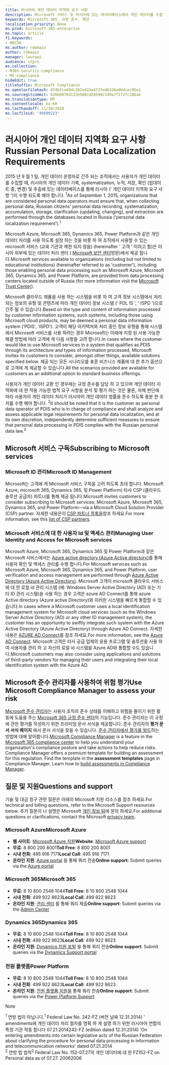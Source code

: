 ```yaml
---
title: 러시아어 개인 데이터 지역화 요구 사항
description: Microsoft 서비스 및 러시아에 있는 데이터베이스에서 개인 데이터를 수집 하는 방법, 러시아의 개인 데이터 기록, systematization, 누적, 저장, 확인 및 추출이 수행 되는 방식을 알아봅니다.
keywords: Microsoft 365, 규정 준수, 제안
localization_priority: None
ms.prod: microsoft-365-enterprise
ms.topic: article
f1.keywords:
- NOCSH
ms.author: robmazz
author: robmazz
manager: laurawi
audience: itpro
ms.collection:
- M365-security-compliance
- MS-Compliance
hideEdit: true
titleSuffix: Microsoft Compliance
ms.openlocfilehash: 07dbfce49dc202ed23a4f2fed6336e00dcec95e1
ms.sourcegitcommit: 626b0076d133e588cd28598c149a7f272fc18bae
ms.translationtype: MT
ms.contentlocale: ko-KR
ms.lasthandoff: 11/30/2020
ms.locfileid: "49509223"
---
```

# <a name="russian-personal-data-localization-requirements"></a><span data-ttu-id="b8e9d-104">러시아어 개인 데이터 지역화 요구 사항</span><span class="sxs-lookup"><span data-stu-id="b8e9d-104">Russian Personal Data Localization Requirements</span></span>

<span data-ttu-id="b8e9d-105">2015 년 9 월 1 일, 개인 데이터 운영자로 간주 되는 조직에서는 사용자가 개인 데이터를 수집할 때, 러시아의 개인 데이터 기록, systematization, 누적, 저장, 확인 (업데이트 중, 변경) 및 추출에 있는 데이터베이스를 통해 러시아 (' 개인 데이터 지역화 요구 사항 ')이 수행 되도록 해야 합니다. <sup>1</sup></span><span class="sxs-lookup"><span data-stu-id="b8e9d-105">As of September 1, 2015, organizations that are considered personal data operators must ensure that, when collecting personal data, Russian citizens' personal data recording, systematization, accumulation, storage, clarification (updating, changing), and extraction are performed through the databases located in Russia ('personal data localization requirement').<sup>1</sup></span></span>

<span data-ttu-id="b8e9d-106">Microsoft Azure, Microsoft 365, Dynamics 365, Power Platform과 같은 개인 데이터 처리를 사용 하도록 설정 하는 것을 비롯 하 여 조직에서 사용할 수 있는 microsoft 서비스 (교육 기관과 제한 되지 않음) (hereinafter ' 고객 ' 이라고 함)은 러시아 외부에 있는 데이터 처리 센터 ( [Microsoft 보안 센터](https://www.microsoft.com/trust-center)방문)에서 제공 됩니다.</span><span class="sxs-lookup"><span data-stu-id="b8e9d-106">Microsoft services available to organizations (including but not limited to educational institutions) (hereinafter referred to as 'customer'), including those enabling personal data processing such as Microsoft Azure, Microsoft 365, Dynamics 365, and Power Platform, are provided from data processing centers located outside of Russia (for more information visit the [Microsoft Trust Center](https://www.microsoft.com/trust-center)).</span></span>

<span data-ttu-id="b8e9d-107">Microsoft 클라우드 제품을 사용 하는 시스템을 비롯 하 여 고객 정보 시스템에서 처리 되는 정보의 유형 및 콘텐츠에 따라 개인 데이터 정보 시스템 (' PDL IS ', ' ISPD ')으로 간주 될 수 있습니다.</span><span class="sxs-lookup"><span data-stu-id="b8e9d-107">Based on the type and content of information processed by customer information systems, such systems, including those using Microsoft cloud products, may be deemed a personal data information system ('PDIS', 'ISPD').</span></span> <span data-ttu-id="b8e9d-108">고객이 해당 아키텍처와 처리 중인 정보 유형을 통해 시스템에서 Microsoft 서비스를 사용 하려는 경우 Microsoft는 아래에 지정 된 사용 가능한 해결 방법에 따라 고객에 게 다음 사항을 고려 합니다.</span><span class="sxs-lookup"><span data-stu-id="b8e9d-108">In cases where the customer would like to use Microsoft services in a system that qualifies as PDIS through its architecture and types of information processed, Microsoft invites its customers to consider, amongst other things, available solutions specified below.</span></span> <span data-ttu-id="b8e9d-109">제공 되는 모든 시나리오를 표준 비즈니스 제품에 대 한 추가 옵션으로 고객에 게 제공할 수 있습니다.</span><span class="sxs-lookup"><span data-stu-id="b8e9d-109">All the scenarios provided are available for customers as an additional option to standard business offerings.</span></span>

<span data-ttu-id="b8e9d-110">사용자가 개인 데이터 교환 인 경우에는 규정 준수를 담당 하 고 있으며 개인 데이터 지역화에 대 한 적용 가능한 법적 요구 사항을 분석 및 평가 하는 것은 물론, 자체 판단에 따라 사용자의 개인 데이터 처리가 러시아어 개인 데이터 법률을 준수 하도록 충분 한 조치를 수행 해야 합니다. <sup>2</sup></span><span class="sxs-lookup"><span data-stu-id="b8e9d-110">It should be noted that it is the customer as personal data operator of PDIS who is in charge of compliance and shall analyze and assess applicable legal requirements for personal data localization, and at its own discretion, independently determine sufficient measures to ensure that personal data processing in PDIS complies with the Russian personal data law.<sup>2</sup></span></span>

## <a name="subscribing-to-microsoft-services"></a><span data-ttu-id="b8e9d-111">Microsoft 서비스 구독</span><span class="sxs-lookup"><span data-stu-id="b8e9d-111">Subscribing to Microsoft services</span></span>

### <a name="microsoft-id-management"></a><span data-ttu-id="b8e9d-112">Microsoft ID 관리</span><span class="sxs-lookup"><span data-stu-id="b8e9d-112">Microsoft ID Management</span></span>

<span data-ttu-id="b8e9d-113">Microsoft는 고객에 게 Microsoft 서비스 구독을 고려 하도록 초대 합니다. Microsoft Azure, microsoft 365, Dynamics 365, 및 Power Platform) 타사 CSP (클라우드 솔루션 공급자) 파트너를 통해 제공 됩니다.</span><span class="sxs-lookup"><span data-stu-id="b8e9d-113">Microsoft invites customers to consider subscribing to Microsoft services; Microsoft Azure, Microsoft 365, Dynamics 365, and Power Platform—via a Microsoft Cloud Solution Provider (CSP) partner.</span></span> <span data-ttu-id="b8e9d-114">자세한 내용은이 [CSP 파트너 목록을](https://pinpoint.microsoft.com/search?type=services&campaign=691)참조 하세요.</span><span class="sxs-lookup"><span data-stu-id="b8e9d-114">For more information, see this [list of CSP partners](https://pinpoint.microsoft.com/search?type=services&campaign=691).</span></span>

### <a name="managing-user-identity-and-access-for-microsoft-services"></a><span data-ttu-id="b8e9d-115">Microsoft 서비스에 대 한 사용자 Id 및 액세스 관리</span><span class="sxs-lookup"><span data-stu-id="b8e9d-115">Managing User Identity and Access for Microsoft services</span></span>

<span data-ttu-id="b8e9d-116">Microsoft Azure, Microsoft 365, Dynamics 365 및 Power Platform과 같은 Microsoft 서비스에서는 [Azure active directory (Azure Active directory)](https://azure.microsoft.com/services/active-directory/)를 통해 사용자 확인 및 액세스 관리를 수행 합니다.</span><span class="sxs-lookup"><span data-stu-id="b8e9d-116">For Microsoft services such as Microsoft Azure, Microsoft 365, Dynamics 365, and Power Platform, user verification and access management are performed through [Azure Active Directory (Azure Active Directory)](https://azure.microsoft.com/services/active-directory/).</span></span> <span data-ttu-id="b8e9d-117">Microsoft 고객이 microsoft 클라우드 서비스에 대 한 로컬 id 관리 시스템 (예: Windows Server Active Directory (AD) 또는 기타 ID 관리 시스템)을 사용 하는 경우 고객은 azure AD Connect를 통해 azure Active directory (Azure active Directory)와 이러한 시스템을 빠르게 통합할 수 있습니다.</span><span class="sxs-lookup"><span data-stu-id="b8e9d-117">In cases where a Microsoft customer uses a local identification management system for Microsoft cloud services (such as the Windows Server Active Directory (AD) or any other ID management system), the customer has an opportunity to swiftly integrate such system with the Azure Active Directory (Azure Active Directory) through Azure AD Connect.</span></span> <span data-ttu-id="b8e9d-118">자세한 내용은 [AZURE AD Connect](https://docs.microsoft.com/azure/active-directory/cloud-provisioning/)를 참조 하세요.</span><span class="sxs-lookup"><span data-stu-id="b8e9d-118">For more information, see the [Azure AD Connect](https://docs.microsoft.com/azure/active-directory/cloud-provisioning/).</span></span> <span data-ttu-id="b8e9d-119">Microsoft 고객은 타사 공급 업체의 응용 프로그램 및 솔루션을 사용 하 여 사용자를 관리 하 고 자신의 로컬 id 시스템을 Azure AD와 통합할 수도 있습니다.</span><span class="sxs-lookup"><span data-stu-id="b8e9d-119">Microsoft customers may also consider using applications and solutions of third-party vendors for managing their users and integrating their local identification system with the Azure AD.</span></span>

## <a name="use-microsoft-compliance-manager-to-assess-your-risk"></a><span data-ttu-id="b8e9d-120">Microsoft 준수 관리자를 사용하여 위험 평가</span><span class="sxs-lookup"><span data-stu-id="b8e9d-120">Use Microsoft Compliance Manager to assess your risk</span></span>

<span data-ttu-id="b8e9d-p104">[Microsoft 준수 관리자](https://docs.microsoft.com/microsoft-365/compliance/compliance-manager)는 사용자 조직의 준수 상태를 이해하고 위험을 줄이기 위한 활동에 도움을 주는 [Microsoft 365 규정 준수 센터](https://docs.microsoft.com/microsoft-365/compliance/microsoft-365-compliance-center)의 기능입니다. 준수 관리자는 이 규정에 관한 평가를 작성하기 위한 프리미엄 문서 서식을 제공합니다. 준수 관리자의 **평가 문서 서식 페이지** 에서 문서 서식을 찾을 수 있습니다. [준수 관리자에서 평가를 빌드](https://docs.microsoft.com/microsoft-365/compliance/compliance-manager-assessments)하는 방법에 대해 알아봅니다.</span><span class="sxs-lookup"><span data-stu-id="b8e9d-p104">[Microsoft Compliance Manager](https://docs.microsoft.com/microsoft-365/compliance/compliance-manager) is a feature in the [Microsoft 365 compliance center](https://docs.microsoft.com/microsoft-365/compliance/microsoft-365-compliance-center) to help you understand your organization's compliance posture and take actions to help reduce risks. Compliance Manager offers a premium template for building an assessment for this regulation. Find the template in the **assessment templates** page in Compliance Manager. Learn how to [build assessments in Compliance Manager](https://docs.microsoft.com/microsoft-365/compliance/compliance-manager-assessments).</span></span>

## <a name="questions-and-support"></a><span data-ttu-id="b8e9d-125">질문 및 지원</span><span class="sxs-lookup"><span data-stu-id="b8e9d-125">Questions and support</span></span>

<span data-ttu-id="b8e9d-126">기술 및 대금 청구 관련 질문은 아래의 Microsoft 지원 리소스를 참조 하세요.</span><span class="sxs-lookup"><span data-stu-id="b8e9d-126">For technical and billing questions, refer to the Microsoft Support resources below.</span></span> <span data-ttu-id="b8e9d-127">추가 질문이 나 설명은 Microsoft [개인 정보 팀](https://support.microsoft.com/gp/privacy-page)에 문의 하세요.</span><span class="sxs-lookup"><span data-stu-id="b8e9d-127">For additional questions or clarifications, contact the Microsoft [privacy team](https://support.microsoft.com/gp/privacy-page).</span></span>

### <a name="microsoft-azure"></a><span data-ttu-id="b8e9d-128">Microsoft Azure</span><span class="sxs-lookup"><span data-stu-id="b8e9d-128">Microsoft Azure</span></span>

- <span data-ttu-id="b8e9d-129">**웹 사이트**: [Microsoft Azure 지원](https://aka.ms/GetAzureSupport)</span><span class="sxs-lookup"><span data-stu-id="b8e9d-129">**Website**: [Microsoft Azure support](https://aka.ms/GetAzureSupport)</span></span>
- <span data-ttu-id="b8e9d-130">**무료**: 8 800 200 8001</span><span class="sxs-lookup"><span data-stu-id="b8e9d-130">**Toll Free**: 8 800 200 8001</span></span>
- <span data-ttu-id="b8e9d-131">**시내 전화**: 495 916 7171</span><span class="sxs-lookup"><span data-stu-id="b8e9d-131">**Local Call**: 495 916 7171</span></span>
- <span data-ttu-id="b8e9d-132">**온라인 지원**: [Azure portal](https://portal.azure.com) 을 통해 쿼리 전송</span><span class="sxs-lookup"><span data-stu-id="b8e9d-132">**Online support**: Submit queries via the [Azure portal](https://portal.azure.com)</span></span>

### <a name="microsoft-365"></a><span data-ttu-id="b8e9d-133">Microsoft 365</span><span class="sxs-lookup"><span data-stu-id="b8e9d-133">Microsoft 365</span></span>

- <span data-ttu-id="b8e9d-134">**무료**: 8 10 800 2548 1044</span><span class="sxs-lookup"><span data-stu-id="b8e9d-134">**Toll Free**: 8 10 800 2548 1044</span></span>
- <span data-ttu-id="b8e9d-135">**시내 전화**: 499 922 8623</span><span class="sxs-lookup"><span data-stu-id="b8e9d-135">**Local Call**: 499 922 8623</span></span>
- <span data-ttu-id="b8e9d-136">**온라인 지원**: [관리 센터](https://portal.office.com/) 를 통해 쿼리 제출</span><span class="sxs-lookup"><span data-stu-id="b8e9d-136">**Online support**: Submit queries via the [Admin Center](https://portal.office.com/)</span></span>

### <a name="dynamics-365"></a><span data-ttu-id="b8e9d-137">Dynamics 365</span><span class="sxs-lookup"><span data-stu-id="b8e9d-137">Dynamics 365</span></span>

- <span data-ttu-id="b8e9d-138">**무료**: 8 10 800 2548 1044</span><span class="sxs-lookup"><span data-stu-id="b8e9d-138">**Toll Free**: 8 10 800 2548 1044</span></span>
- <span data-ttu-id="b8e9d-139">**시내 전화**: 499 922 8623</span><span class="sxs-lookup"><span data-stu-id="b8e9d-139">**Local Call**: 499 922 8623</span></span>
- <span data-ttu-id="b8e9d-140">**온라인 지원**: [Dynamics 지원 포털](https://dynamics.microsoft.com/support/) 을 통해 쿼리 전송</span><span class="sxs-lookup"><span data-stu-id="b8e9d-140">**Online support**: Submit queries via the [Dynamics Support portal](https://dynamics.microsoft.com/support/)</span></span>

### <a name="power-platform"></a><span data-ttu-id="b8e9d-141">전원 플랫폼</span><span class="sxs-lookup"><span data-stu-id="b8e9d-141">Power Platform</span></span>

- <span data-ttu-id="b8e9d-142">**무료**: 8 10 800 2548 1044</span><span class="sxs-lookup"><span data-stu-id="b8e9d-142">**Toll Free**: 8 10 800 2548 1044</span></span>
- <span data-ttu-id="b8e9d-143">**시내 전화**: 499 922 8623</span><span class="sxs-lookup"><span data-stu-id="b8e9d-143">**Local Call**: 499 922 8623</span></span>
- <span data-ttu-id="b8e9d-144">**온라인 지원**: [전원 플랫폼 지원을](https://docs.microsoft.com/power-platform/admin/get-help-support) 통해 쿼리 전송</span><span class="sxs-lookup"><span data-stu-id="b8e9d-144">**Online support**: Submit queries via the [Power Platform Support](https://docs.microsoft.com/power-platform/admin/get-help-support)</span></span>

> [!NOTE]
> <span data-ttu-id="b8e9d-145"><sup>1</sup> 연방 법이 아닙니다.</span><span class="sxs-lookup"><span data-stu-id="b8e9d-145"><sup>1</sup> Federal Law No.</span></span> <span data-ttu-id="b8e9d-146">242-FZ (버전 날짜 12.31.2014) ' amendments에 개인 데이터 처리 절차를 명확 하 게 설명 하기 위한 러시아어 연합의 특정 기관 작동 합니다 07.21.2014</span><span class="sxs-lookup"><span data-stu-id="b8e9d-146">242-FZ (edition dated 12.31.2014) 'On entering amendments into certain legislative acts of the Russian Federation about clarifying the procedure for personal data processing in information and telecommunication networks' dated 07.21.2014</span></span> <br>
> <span data-ttu-id="b8e9d-147"><sup>2</sup> 연방 법 법칙</span><span class="sxs-lookup"><span data-stu-id="b8e9d-147"><sup>2</sup> Federal Law No.</span></span> <span data-ttu-id="b8e9d-148">152-07.27의 개인 데이터에 대 한 FZ</span><span class="sxs-lookup"><span data-stu-id="b8e9d-148">152-FZ on Personal data as of 07.27.</span></span> <span data-ttu-id="b8e9d-149">2006</span><span class="sxs-lookup"><span data-stu-id="b8e9d-149">2006</span></span><br>
